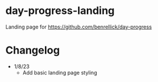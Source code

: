 # day-progress-landing

Landing page for https://github.com/benrellick/day-progress

# Changelog
- 1/8/23
  - Add basic landing page styling